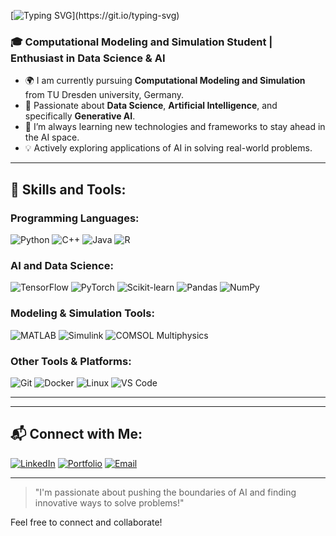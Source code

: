 <!--
**Arjun-Sivasankar/Arjun-Sivasankar** is a ✨ _special_ ✨ repository because its `README.md` (this file) appears on your GitHub profile.

Here are some ideas to get you started:

- 🔭 I’m currently working on ...
- 🌱 I’m currently learning ...
- 👯 I’m looking to collaborate on ...
- 🤔 I’m looking for help with ...
- 💬 Ask me about ...
- 📫 How to reach me: ...
- 😄 Pronouns: ...
- ⚡ Fun fact: ...
-->

<!--
# Hi there 👋, I'm Arjun Sivasankar. 

<h1 align="center">
  <span style="display: inline-block; overflow: hidden; white-space: nowrap;">
    <span style="display: inline-block; animation: typing 4s steps(15, end), blink 0.5s step-end infinite;">
      Hi 👋, I'm [Your Name]
    </span>
  </span>
</h1>
-->

[![Typing SVG](https://readme-typing-svg.demolab.com?font=Fira+Code&weight=900&size=40&duration=6000&pause=150&width=435&lines=Hi+👋;+I'm+Arjun+Sivasankar;Welcome+to+my+profile!)](https://git.io/typing-svg)


### 🎓 Computational Modeling and Simulation Student | Enthusiast in Data Science & AI

- 🌍 I am currently pursuing **Computational Modeling and Simulation** from TU Dresden university, Germany.
- 🤖 Passionate about **Data Science**, **Artificial Intelligence**, and specifically **Generative AI**.
- 🌱 I’m always learning new technologies and frameworks to stay ahead in the AI space.
- 💡 Actively exploring applications of AI in solving real-world problems.

---

## 🚀 Skills and Tools:

### Programming Languages:
![Python](https://img.shields.io/badge/Python-3776AB?style=flat-square&logo=python&logoColor=white)
![C++](https://img.shields.io/badge/C++-00599C?style=flat-square&logo=cplusplus&logoColor=white)
![Java](https://img.shields.io/badge/Java-007396?style=flat-square&logo=java&logoColor=white)
![R](https://img.shields.io/badge/R-276DC3?style=flat-square&logo=r&logoColor=white)

### AI and Data Science:
![TensorFlow](https://img.shields.io/badge/TensorFlow-FF6F00?style=flat-square&logo=tensorflow&logoColor=white)
![PyTorch](https://img.shields.io/badge/PyTorch-EE4C2C?style=flat-square&logo=pytorch&logoColor=white)
![Scikit-learn](https://img.shields.io/badge/Scikit--learn-F7931E?style=flat-square&logo=scikit-learn&logoColor=white)
![Pandas](https://img.shields.io/badge/Pandas-150458?style=flat-square&logo=pandas&logoColor=white)
![NumPy](https://img.shields.io/badge/NumPy-013243?style=flat-square&logo=numpy&logoColor=white)

### Modeling & Simulation Tools:
![MATLAB](https://img.shields.io/badge/MATLAB-0076A8?style=flat-square&logo=mathworks&logoColor=white)
![Simulink](https://img.shields.io/badge/Simulink-0076A8?style=flat-square&logo=mathworks&logoColor=white)
![COMSOL Multiphysics](https://img.shields.io/badge/COMSOL%20Multiphysics-00539F?style=flat-square&logo=comsol&logoColor=white)

### Other Tools & Platforms:
![Git](https://img.shields.io/badge/Git-F05032?style=flat-square&logo=git&logoColor=white)
![Docker](https://img.shields.io/badge/Docker-2496ED?style=flat-square&logo=docker&logoColor=white)
![Linux](https://img.shields.io/badge/Linux-FCC624?style=flat-square&logo=linux&logoColor=black)
![VS Code](https://img.shields.io/badge/VS%20Code-007ACC?style=flat-square&logo=visual-studio-code&logoColor=white)

---
<!--
## 📈 GitHub Stats:
![Arjun's GitHub Stats](https://github-readme-stats.vercel.app/api?username=arjun-sivasankar&show_icons=true&hide=prs&count_private=true&theme=radical)
![Top Languages](https://github-readme-stats.vercel.app/api/top-langs/?username=arjun-sivasankar&layout=compact&theme=radical)
-->
---

## 📬 Connect with Me:
[![LinkedIn](https://img.shields.io/badge/LinkedIn-%230077B5.svg?style=flat-square&logo=linkedin&logoColor=white)]([https://www.linkedin.com/in/your-linkedin-profile](https://www.linkedin.com/in/arjun-sivasankar-381380155/))
[![Portfolio](https://img.shields.io/badge/Portfolio-%23000000.svg?style=flat-square&logo=firefox&logoColor=white)](https://arjun-sivasankar.github.io/ArjunSivasankar.github.io/)
[![Email](https://img.shields.io/badge/Email-D14836?style=flat-square&logo=gmail&logoColor=white)](mailto:arjun.sivasankar@gmail.com)

---

> "I'm passionate about pushing the boundaries of AI and finding innovative ways to solve problems!"

Feel free to connect and collaborate!
